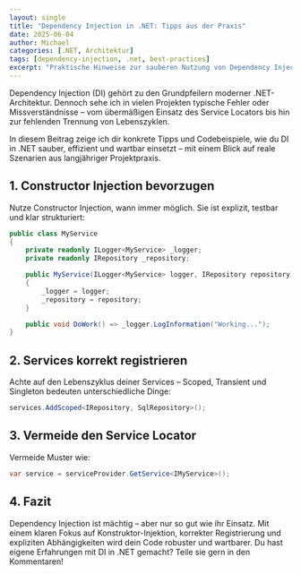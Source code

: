 ```yaml
---
layout: single
title: "Dependency Injection in .NET: Tipps aus der Praxis"
date: 2025-06-04
author: Michael
categories: [.NET, Architektur]
tags: [dependency-injection, .net, best-practices]
excerpt: "Praktische Hinweise zur sauberen Nutzung von Dependency Injection in .NET-Projekten"
---
```


Dependency Injection (DI) gehört zu den Grundpfeilern moderner .NET-Architektur. Dennoch sehe ich in vielen Projekten typische Fehler oder Missverständnisse – vom übermäßigen Einsatz des Service Locators bis hin zur fehlenden Trennung von Lebenszyklen.

In diesem Beitrag zeige ich dir konkrete Tipps und Codebeispiele, wie du DI in .NET sauber, effizient und wartbar einsetzt – mit einem Blick auf reale Szenarien aus langjähriger Projektpraxis.

## 1. Constructor Injection bevorzugen

Nutze Constructor Injection, wann immer möglich. Sie ist explizit, testbar und klar strukturiert:

```csharp
public class MyService
{
    private readonly ILogger<MyService> _logger;
    private readonly IRepository _repository;

    public MyService(ILogger<MyService> logger, IRepository repository)
    {
        _logger = logger;
        _repository = repository;
    }

    public void DoWork() => _logger.LogInformation("Working...");
}
```


## 2. Services korrekt registrieren

Achte auf den Lebenszyklus deiner Services – Scoped, Transient und Singleton bedeuten unterschiedliche Dinge:

```csharp
services.AddScoped<IRepository, SqlRepository>();
```

## 3. Vermeide den Service Locator

Vermeide Muster wie:

```csharp
var service = serviceProvider.GetService<IMyService>();
```

## 4. Fazit

Dependency Injection ist mächtig – aber nur so gut wie ihr Einsatz. Mit einem klaren Fokus auf Konstruktor-Injektion, korrekter Registrierung und expliziten Abhängigkeiten wird dein Code robuster und wartbarer. 
Du hast eigene Erfahrungen mit DI in .NET gemacht? Teile sie gern in den Kommentaren!